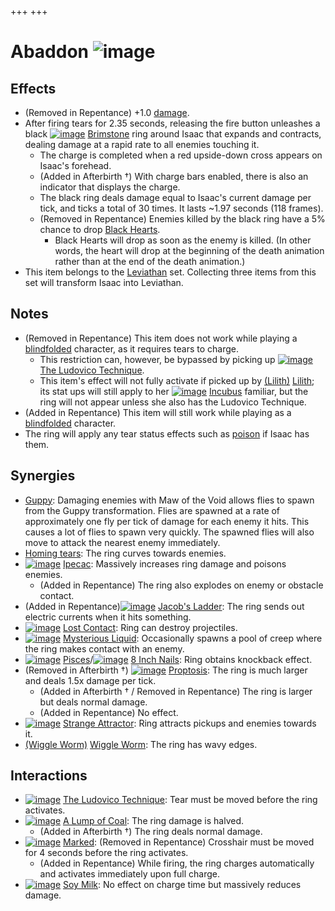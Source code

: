 +++
+++

 # Abaddon ![image](/image/Abaddon.png) 


Effects
---------


* (Removed in Repentance) +1.0 [damage](/wiki/Damage "Damage").
* After firing tears for 2.35 seconds, releasing the fire button unleashes a black [![image](/image/Brimstone.png)](/wiki/Brimstone "Brimstone") [Brimstone](/wiki/Brimstone "Brimstone") ring around Isaac that expands and contracts, dealing damage at a rapid rate to all enemies touching it.
	+ The charge is completed when a red upside-down cross appears on Isaac's forehead.
	+ (Added in Afterbirth †) With charge bars enabled, there is also an indicator that displays the charge.
	+ The black ring deals damage equal to Isaac's current damage per tick, and ticks a total of 30 times. It lasts ~1.97 seconds (118 frames).
	+ (Removed in Repentance) Enemies killed by the black ring have a 5% chance to drop [Black Hearts](/wiki/Black_Heart "Black Heart").
		- Black Hearts will drop as soon as the enemy is killed. (In other words, the heart will drop at the beginning of the death animation rather than at the end of the death animation.)
* This item belongs to the [Leviathan](/wiki/Leviathan "Leviathan") set. Collecting three items from this set will transform Isaac into Leviathan.


Notes
-------


* (Removed in Repentance) This item does not work while playing a [blindfolded](/wiki/Blindfolded "Blindfolded") character, as it requires tears to charge.
	+ This restriction can, however, be bypassed by picking up [![image](/image/The_Ludovico_Technique.png)](/wiki/The_Ludovico_Technique "The Ludovico Technique") [The Ludovico Technique](/wiki/The_Ludovico_Technique "The Ludovico Technique").
	+ This item's effect will not fully activate if picked up by  [(Lilith)](/wiki/Lilith "Lilith") [Lilith](/wiki/Lilith "Lilith"); its stat ups will still apply to her [![image](/image/Incubus.png)](/wiki/Incubus "Incubus") [Incubus](/wiki/Incubus "Incubus") familiar, but the ring will not appear unless she also has the Ludovico Technique.
* (Added in Repentance) This item will still work while playing as a [blindfolded](/wiki/Blindfolded "Blindfolded") character.
* The ring will apply any tear status effects such as [poison](/wiki/Poison "Poison") if Isaac has them.


Synergies
-----------


* [Guppy](/wiki/Guppy "Guppy"): Damaging enemies with Maw of the Void allows flies to spawn from the Guppy transformation. Flies are spawned at a rate of approximately one fly per tick of damage for each enemy it hits. This causes a lot of flies to spawn very quickly. The spawned flies will also move to attack the nearest enemy immediately.
* [Homing tears](/wiki/Homing_tears "Homing tears"): The ring curves towards enemies.
* [![image](/image/Ipecac.png)](/wiki/Ipecac "Ipecac") [Ipecac](/wiki/Ipecac "Ipecac"): Massively increases ring damage and poisons enemies.
	+ (Added in Repentance) The ring also explodes on enemy or obstacle contact.
* (Added in Repentance)[![image](/image/Jacob%27s_Ladder.png)](/wiki/Jacob%27s_Ladder "Jacob's Ladder") [Jacob's Ladder](/wiki/Jacob%27s_Ladder "Jacob's Ladder"): The ring sends out electric currents when it hits something.
* [![image](/image/Lost_Contact.png)](/wiki/Lost_Contact "Lost Contact") [Lost Contact](/wiki/Lost_Contact "Lost Contact"): Ring can destroy projectiles.
* [![image](/image/Mysterious_Liquid.png)](/wiki/Mysterious_Liquid "Mysterious Liquid") [Mysterious Liquid](/wiki/Mysterious_Liquid "Mysterious Liquid"): Occasionally spawns a pool of creep where the ring makes contact with an enemy.
* [![image](/image/Pisces.png)](/wiki/Pisces "Pisces") [Pisces](/wiki/Pisces "Pisces")/[![image](/image/8_Inch_Nails.png)](/wiki/8_Inch_Nails "8 Inch Nails") [8 Inch Nails](/wiki/8_Inch_Nails "8 Inch Nails"): Ring obtains knockback effect.
* (Removed in Afterbirth †) [![image](/image/Proptosis.png)](/wiki/Proptosis "Proptosis") [Proptosis](/wiki/Proptosis "Proptosis"): The ring is much larger and deals 1.5x damage per tick.
	+ (Added in Afterbirth † / Removed in Repentance) The ring is larger but deals normal damage.
	+ (Added in Repentance) No effect.
* [![image](/image/Strange_Attractor.png)](/wiki/Strange_Attractor "Strange Attractor") [Strange Attractor](/wiki/Strange_Attractor "Strange Attractor"): Ring attracts pickups and enemies towards it.
* [(Wiggle Worm)](/wiki/Wiggle_Worm "Wiggle Worm") [Wiggle Worm](/wiki/Wiggle_Worm "Wiggle Worm"): The ring has wavy edges.


Interactions
--------------


* [![image](/image/The_Ludovico_Technique.png)](/wiki/The_Ludovico_Technique "The Ludovico Technique") [The Ludovico Technique](/wiki/The_Ludovico_Technique "The Ludovico Technique"): Tear must be moved before the ring activates.
* [![image](/image/A_Lump_of_Coal.png)](/wiki/A_Lump_of_Coal "A Lump of Coal") [A Lump of Coal](/wiki/A_Lump_of_Coal "A Lump of Coal"): The ring damage is halved.
	+ (Added in Afterbirth †) The ring deals normal damage.
* [![image](/image/Marked.png)](/wiki/Marked "Marked") [Marked](/wiki/Marked "Marked"): (Removed in Repentance) Crosshair must be moved for 4 seconds before the ring activates.
	+ (Added in Repentance) While firing, the ring charges automatically and activates immediately upon full charge.
* [![image](/image/Soy_Milk.png)](/wiki/Soy_Milk "Soy Milk") [Soy Milk](/wiki/Soy_Milk "Soy Milk"): No effect on charge time but massively reduces damage.


